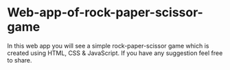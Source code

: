 # Web-app-of-rock-paper-scissor-game
In this web app you will see a simple rock-paper-scissor game which is created using HTML, CSS &amp; JavaScript. If you have any suggestion feel free to share.
